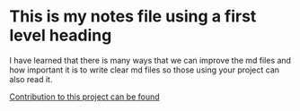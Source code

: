 # This is my notes file using a first level heading

I have learned that there is many ways that we can improve the md files and how important it is to write clear md files so those using your project can also read it.

[Contribution to this project can be found](~/README.md)